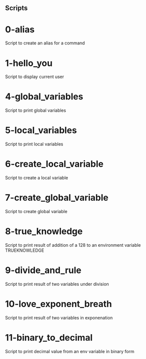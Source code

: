 ## Scripts

# 0-alias
Script to create an alias for a command

# 1-hello_you
Script to display current user

# 4-global_variables
Script to print global variables

# 5-local_variables
Script to print local variables

# 6-create_local_variable
Script to create a local variable

# 7-create_global_variable
Script to create global variable

# 8-true_knowledge
Script to print result of addition of a 128 to an environment variable TRUEKNOWLEDGE

# 9-divide_and_rule
Script to print result of two variables under division

# 10-love_exponent_breath
Script to print result of two variables in exponenation

# 11-binary_to_decimal
Script to print decimal value from an env variable in binary form

